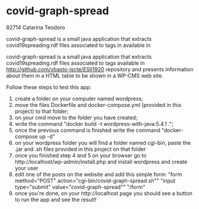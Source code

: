 # covid-graph-spread

82714 Catarina Teodoro

covid-graph-spread is a small java application that extracts covid19spreading.rdf 
files associated to tags in available in  

covid-graph-spread is a small java application that extracts covid19spreading.rdf files associated to tags available in http://github.com/vbasto-iscte/ESII1920 repository and presents information about them in a HTML table to be shown in a WP-CMS web site.

Follow these steps to test this app:

1. create a folder on your computer named wordpress;
2. move the files Dockerfile and docker-compose.yml (provided in this project) to that folder;
3. on your cmd move to the folder you have created;
4. write the command "docker build -t wordpress-with-java:5.4.1 .";
5. once the previous command is finished write the command "docker-compose up -d"
6. on your wordpress folder you will find a folder named cgi-bin, paste the .jar and .sh files provided in this project on that folder
7. once you finished step 4 and 5 on your browser go to http://localhost/wp-admin/install.php and install wordpress and create your user
8. edit one of the posts on the website and add this simple form:
"form method="POST" action="cgi-bin/covid-graph-spread.sh""
"input type="submit" value="covid-graph-spread""
"/form"
9. once you're done, on your http://localhost page you should see a button to run the app and see the result!
